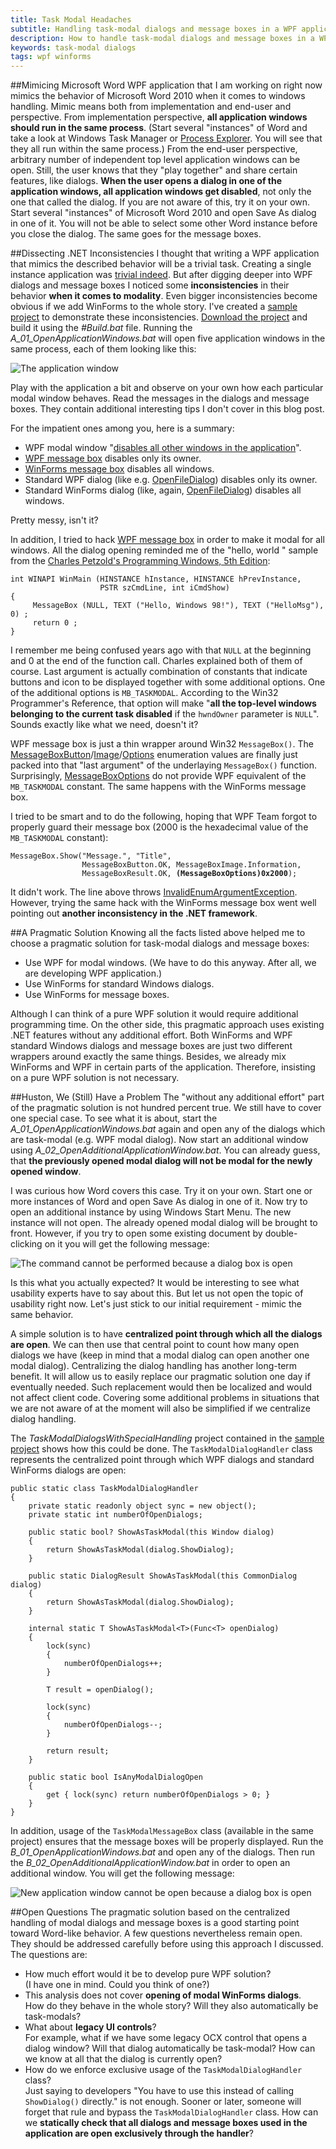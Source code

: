 ```yaml
---
title: Task Modal Headaches
subtitle: Handling task-modal dialogs and message boxes in a WPF application
description: How to handle task-modal dialogs and message boxes in a WPF application when all application windows run within the same process.
keywords: task-modal dialogs
tags: wpf winforms
---
```

##Mimicing Microsoft Word
WPF application that I am working on right now mimics the behavior of Microsoft Word 2010 when it comes to windows handling. Mimic means both from implementation and end-user and perspective. From implementation perspective, **all application windows should run in the same process**. (Start several "instances" of Word and take a look at Windows Task Manager or [Process Explorer](http://technet.microsoft.com/en-US/sysinternals/bb896653). You will see that they all run within the same process.) From the end-user perspective, arbitrary number of independent top level application windows can be open. Still, the user knows that they "play together" and share certain features, like dialogs. **When the user opens a dialog in one of the application windows, all application windows get disabled**, not only the one that called the dialog.
If you are not aware of this, try it on your own. Start several "instances" of Microsoft Word 2010 and open Save As dialog in one of it. You will not be able to select some other Word instance before you close the dialog. The same goes for the message boxes.

##Dissecting .NET Inconsistencies
I thought that writing a WPF application that mimics the described behavior will be a trivial task. Creating a single instance application was [trivial indeed](http://www.switchonthecode.com/tutorials/wpf-writing-a-single-instance-application). But after digging deeper into WPF dialogs and message boxes I noticed some **inconsistencies** in their behavior **when it comes to modality**. Even bigger inconsistencies become obvious if we add WinForms to the whole story.
I've created a [sample project](https://github.com/ironcev/HumbleXamples/tree/master/TaskModalHeadaches) to demonstrate these inconsistencies. [Download the project](https://dl.dropboxusercontent.com/u/110510589/task-modal-headaches/TaskModalHeadaches.zip) and build it using the *#Build.bat* file. Running the *A_01_OpenApplicationWindows.bat* will open five application windows in the same process, each of them looking like this:

![The application window](https://dl.dropboxusercontent.com/u/110510589/task-modal-headaches/Application_window.png)

Play with the application a bit and observe on your own how each particular modal window behaves. Read the messages in the dialogs and message boxes. They contain additional interesting tips I don't cover in this blog post.

For the impatient ones among you, here is a summary:

- WPF modal window "[disables all other windows in the application](http://msdn.microsoft.com/en-us/library/system.windows.window.showdialog.aspx)".
- [WPF message box](http://msdn.microsoft.com/en-us/library/system.windows.messagebox.aspx) disables only its owner.
- [WinForms message box](http://msdn.microsoft.com/en-us/library/system.windows.forms.messagebox.aspx) disables all windows.
- Standard WPF dialog (like e.g. [OpenFileDialog](http://msdn.microsoft.com/en-us/library/microsoft.win32.openfiledialog.aspx)) disables only its owner.
- Standard WinForms dialog (like, again, [OpenFileDialog](http://msdn.microsoft.com/en-us/library/system.windows.forms.openfiledialog.aspx)) disables all windows.

Pretty messy, isn't it?

In addition, I tried to hack [WPF message box](http://msdn.microsoft.com/en-us/library/system.windows.messagebox.aspx) in order to make it modal for all windows. All the dialog opening reminded me of the "hello, world " sample from the [Charles Petzold's Programming Windows, 5th Edition](http://www.amazon.com/Programming-Windows&reg;-Edition-Microsoft-Series/dp/157231995X/ref=sr_1_1?ie=UTF8&qid=1348300696&sr=8-1&keywords=Charles+Petzold+Programming+Windows,+5th+Edition):

    int WINAPI WinMain (HINSTANCE hInstance, HINSTANCE hPrevInstance,
                        PSTR szCmdLine, int iCmdShow)
    {
         MessageBox (NULL, TEXT ("Hello, Windows 98!"), TEXT ("HelloMsg"), 0) ;
         return 0 ;
    }
    
I remember me being confused years ago with that `NULL` at the beginning and 0 at the end of the function call. Charles explained both of them of course. Last argument is actually combination of constants that indicate buttons and icon to be displayed together with some additional options. One of the additional options is `MB_TASKMODAL`. According to the Win32 Programmer's Reference, that option will make "**all the top-level windows belonging to the current task disabled** if the `hwndOwner` parameter is `NULL`". Sounds exactly like what we need, doesn't it?

WPF message box is just a thin wrapper around Win32 `MessageBox()`. 
The [MessageBoxButton](http://msdn.microsoft.com/en-us/library/system.windows.messageboxbutton.aspx)/[Image](http://msdn.microsoft.com/en-us/library/system.windows.messageboximage.aspx)/[Options](http://msdn.microsoft.com/en-us/library/system.windows.messageboxoptions.aspx) enumeration values are finally just packed into that "last argument" of the underlaying `MessageBox()` function. Surprisingly, [MessageBoxOptions](http://msdn.microsoft.com/en-us/library/system.windows.messageboxoptions.aspx) do not provide WPF equivalent of the `MB_TASKMODAL` constant. The same happens with the WinForms message box.

I tried to be smart and to do the following, hoping that WPF Team forgot to properly guard their message box (2000 is the hexadecimal value of the `MB_TASKMODAL` constant):

<pre>
<code>MessageBox.Show("Message.", "Title",
                MessageBoxButton.OK, MessageBoxImage.Information, 
                MessageBoxResult.OK, <strong>(MessageBoxOptions)0x2000</strong>);</code>
</pre>

It didn't work. The line above throws [InvalidEnumArgumentException](http://msdn.microsoft.com/en-us/library/system.componentmodel.invalidenumargumentexception.aspx). However, trying the same hack with the WinForms message box went well pointing out **another inconsistency in the .NET framework**.

##A Pragmatic Solution
Knowing all the facts listed above helped me to choose a pragmatic solution for task-modal dialogs and message boxes:

- Use WPF for modal windows. (We have to do this anyway. After all, we are developing WPF application.)
- Use WinForms for standard Windows dialogs.
- Use WinForms for message boxes.

Although I can think of a pure WPF solution it would require additional programming time. On the other side, this pragmatic approach uses existing .NET features without any additional effort. Both WinForms and WPF standard Windows dialogs and message boxes are just two different wrappers around exactly the same things. Besides, we already mix WinForms and WPF in certain parts of the application. Therefore, insisting on a pure WPF solution is not necessary.

##Huston, We (Still) Have a Problem
The "without any additional effort" part of the pragmatic solution is not hundred percent true. We still have to cover one special case. To see what it is about, start the *A_01_OpenApplicationWindows.bat* again and open any of the dialogs which are task-modal (e.g. WPF modal dialog). Now start an additional window using *A_02_OpenAdditionalApplicationWindow.bat*. You can already guess, that **the previously opened modal dialog will not be modal for the newly opened window**.

I was curious how Word covers this case. Try it on your own. Start one or more instances of Word and open Save As dialog in one of it. Now try to open an additional instance by using Windows Start Menu. The new instance will not open. The already opened modal dialog will be brought to front. However, if you try to open some existing document by double-clicking on it you will get the following message:

![The command cannot be performed because a dialog box is open](https://dl.dropboxusercontent.com/u/110510589/task-modal-headaches/Microsoft_Word_The_command_cannot_be_performed_because_a_dialog_box_is_open.png)

Is this what you actually expected? It would be interesting to see what usability experts have to say about this. But let us not open the topic of usability right now. Let's just stick to our initial requirement - mimic the same behavior.

A simple solution is to have **centralized point through which all the dialogs are open**. We can then use that central point to count how many open dialogs we have (keep in mind that a modal dialog can open another one modal dialog). Centralizing the dialog handling has another long-term benefit. It will allow us to easily replace our pragmatic solution one day if eventually needed. Such replacement would then be localized and would not affect client code. Covering some additional problems in situations that we are not aware of at the moment will also be simplified if we centralize dialog handling.

The *TaskModalDialogsWithSpecialHandling* project contained in the [sample project](https://dl.dropboxusercontent.com/u/110510589/task-modal-headaches/TaskModalHeadaches.zip) shows how this could be done. The `TaskModalDialogHandler` class represents the centralized point through which WPF dialogs and standard WinForms dialogs are open:

    public static class TaskModalDialogHandler
    {
        private static readonly object sync = new object();
        private static int numberOfOpenDialogs;

        public static bool? ShowAsTaskModal(this Window dialog)
        {
            return ShowAsTaskModal(dialog.ShowDialog);
        }

        public static DialogResult ShowAsTaskModal(this CommonDialog dialog)
        {
            return ShowAsTaskModal(dialog.ShowDialog);
        }

        internal static T ShowAsTaskModal<T>(Func<T> openDialog)
        {
            lock(sync)
            {
                numberOfOpenDialogs++;
            }
            
            T result = openDialog();

            lock(sync)
            {
                numberOfOpenDialogs--;
            }
            
            return result;
        }

        public static bool IsAnyModalDialogOpen
        {
            get { lock(sync) return numberOfOpenDialogs > 0; }
        }
    }

In addition, usage of the `TaskModalMessageBox` class (available in the same project) ensures that the message boxes will be properly displayed. Run the *B_01_OpenApplicationWindows.bat* and open any of the dialogs. Then run the *B_02_OpenAdditionalApplicationWindow.bat* in order to open an additional window. You will get the following message:

![New application window cannot be open because a dialog box is open](https://dl.dropboxusercontent.com/u/110510589/task-modal-headaches/New_application_window_cannot_be_open_because_a_dialog_box_is_open.png)

##Open Questions
The pragmatic solution based on the centralized handling of modal dialogs and message boxes is a good starting point toward Word-like behavior. A few questions nevertheless remain open. They should be addressed carefully before using this approach I discussed. The questions are:

- How much effort would it be to develop pure WPF solution?   
(I have one in mind. Could you think of one?)
- This analysis does not cover **opening of modal WinForms dialogs**.   
How do they behave in the whole story? Will they also automatically be task-modals?
- What about **legacy UI controls**?   
For example, what if we have some legacy OCX control that opens a dialog window?
Will that dialog automatically be task-modal?
How can we know at all that the dialog is currently open?
- How do we enforce exclusive usage of the `TaskModalDialogHandler` class?   
Just saying to developers "You have to use this instead of calling `ShowDialog()` directly." is not enough. Sooner or later, someone will forget that rule and bypass the `TaskModalDialogHandler` class. How can we **statically check that all dialogs and message boxes used in the application are open exclusively through the handler**?